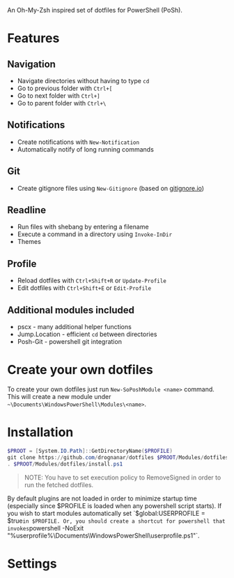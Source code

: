 An Oh-My-Zsh inspired set of dotfiles for PowerShell (PoSh).

# Features

## Navigation
* Navigate directories without having to type `cd`
* Go to previous folder with `Ctrl+[`
* Go to next folder with `Ctrl+]`
* Go to parent folder with `Ctrl+\`

## Notifications
* Create notifications with `New-Notification`
* Automatically notify of long running commands

## Git
* Create gitignore files using `New-Gitignore` (based on [gitignore.io](http://gitignore.io))

## Readline
* Run files with shebang by entering a filename
* Execute a command in a directory using `Invoke-InDir`
* Themes

## Profile
* Reload dotfiles with `Ctrl+Shift+R` or `Update-Profile`
* Edit dotfiles with `Ctrl+Shift+E` or `Edit-Profile`

## Additional modules included
* pscx - many additional helper functions
* Jump.Location - efficient `cd` between directories
* Posh-Git - powershell git integration

# Create your own dotfiles

To create your own dotfiles just run `New-SoPoshModule <name>` command.
This will create a new module under `~\Documents\WindowsPowerShell\Modules\<name>`.

# Installation

```powershell
$PROOT = [System.IO.Path]::GetDirectoryName($PROFILE)
git clone https://github.com/drognanar/dotfiles $PROOT/Modules/dotfiles
. $PROOT/Modules/dotfiles/install.ps1
```


> NOTE: You have to set execution policy to RemoveSigned in order to run the fetched dotfiles.

By default plugins are not loaded in order to minimize startup time (especially since $PROFILE is loaded when any powershell script starts).
If you wish to start modules automatically set `$global:USERPROFILE = $true` in $PROFILE.
Or, you should create a shortcut for powershell that invokes `powershell -NoExit "%userprofile%\Documents\WindowsPowerShell\userprofile.ps1"`.

# Settings

